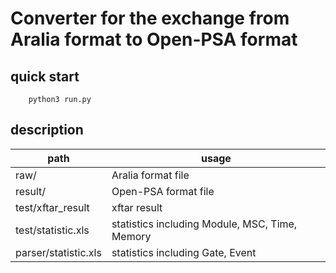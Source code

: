 # Converter for the exchange from Aralia format to Open-PSA format

## quick start
```
    python3 run.py
```

## description

|path|usage|
|-|-|
|raw/|Aralia format file|
|result/|Open-PSA format file|
|test/xftar_result|xftar result|
|test/statistic.xls|statistics including Module, MSC, Time, Memory|
|parser/statistic.xls| statistics including Gate, Event|